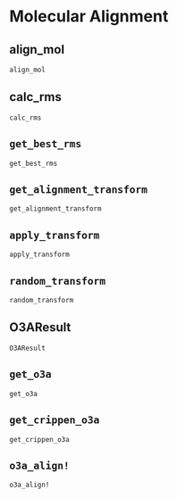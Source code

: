 # Molecular Alignment

## align_mol

```@docs
align_mol
```

## calc_rms

```@docs
calc_rms
```

## `get_best_rms`

```@docs
get_best_rms
```

## `get_alignment_transform`

```@docs
get_alignment_transform
```

## `apply_transform`

```@docs
apply_transform
```

## `random_transform`

```@docs
random_transform
```

## O3AResult

```@docs
O3AResult
```

## `get_o3a`

```@docs
get_o3a
```

## `get_crippen_o3a`

```@docs
get_crippen_o3a
```

## `o3a_align!`

```@docs
o3a_align!
```